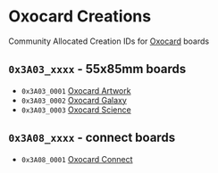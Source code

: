 # Oxocard Creations

Community Allocated Creation IDs for [Oxocard](https://www.oxocard.ch/en/) boards

## `0x3A03_xxxx` - 55x85mm boards

* `0x3A03_0001` [Oxocard Artwork](https://www.oxocard.ch/en/artwork/)
* `0x3A03_0002` [Oxocard Galaxy](https://www.oxocard.ch/en/galaxy/)
* `0x3A03_0003` [Oxocard Science](https://www.oxocard.ch/en/science/)
  
## `0x3A08_xxxx` -  connect boards

* `0x3A08_0001` [Oxocard Connect](https://www.oxocard.ch/en/connect/)
